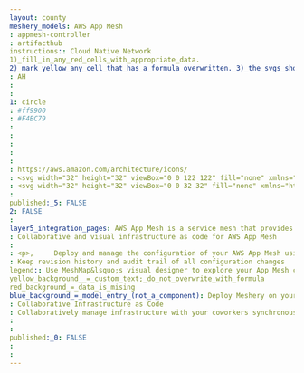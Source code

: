 ```yaml
---
layout: county 
meshery_models: AWS App Mesh
: appmesh-controller
: artifacthub
instructions:: Cloud Native Network
1)_fill_in_any_red_cells_with_appropriate_data.
2)_mark_yellow_any_cell_that_has_a_formula_overwritten._3)_the_svgs_shouldn't_have_xml_header_they_are_added_programmatically_through_workflows: Service Mesh
: AH
: 
: 
1: circle
: #ff9900
: #F4BC79
: 
: 
: 
: 
: 
: https://aws.amazon.com/architecture/icons/
: <svg width="32" height="32" viewBox="0 0 122 122" fill="none" xmlns="http://www.w3.org/2000/svg"><path fill-rule="evenodd" clip-rule="evenodd" d="M34.667 116.007C4.287 101.462-8.551 65.04 5.992 34.657A60.98 60.98 0 0 1 87.333 5.98c30.38 14.544 43.218 50.966 28.675 81.35-14.544 30.383-50.962 43.222-81.341 28.677Z" fill="#F49322"/><path d="m29.488 41.005-1.92-3.24 11.328-5.76 1.92 3.24-11.328 5.76Zm18.048-9.18-1.92-3.24 10.176-5.22 1.92 3.24-10.176 5.22Zm10.368 26.1-10.176-5.04 1.728-3.24 10.176 5.04-1.728 3.24Zm-17.088-8.46-10.176-5.04 1.728-3.24 10.176 5.04-1.728 3.24Zm24.576 8.1-1.728-3.24 10.368-4.68 1.728 3.24-10.368 4.68Zm17.28-7.92-1.728-3.24 10.368-4.68 1.728 3.24-10.368 4.68Zm-25.92 50.58-11.52-5.76 1.728-3.24 11.52 5.76-1.728 3.24Zm-17.28-8.28-10.176-5.04 1.728-3.24 10.176 5.04-1.728 3.24Zm-10.368-46.26h-3.84v13.86h3.84v-13.86Zm33.792 35.82h-3.84v14.22h3.84v-14.22Z" fill="#fff"/><path d="M27.184 47.125a5.425 5.425 0 0 1-3.648-1.44c-.96-.9-1.536-2.16-1.536-3.42 0-1.26.576-2.52 1.536-3.42 1.92-1.8 5.376-1.8 7.296 0 .96.9 1.536 2.16 1.536 3.42 0 1.26-.576 2.52-1.536 3.42-.96.9-2.304 1.44-3.648 1.44Zm0-6.12c-.384 0-.768.18-.96.36-.192.18-.384.54-.384.9s.192.72.384.9c.576.54 1.344.54 1.92 0 .192-.18.384-.54.384-.9s-.192-.72-.384-.9a1.52 1.52 0 0 0-.96-.36Zm0 46.44a5.425 5.425 0 0 1-3.648-1.44c-.96-.9-1.536-2.16-1.536-3.42 0-1.26.576-2.52 1.536-3.42 1.92-1.8 5.376-1.8 7.296 0 .96.9 1.536 2.16 1.536 3.42 0 1.26-.576 2.52-1.536 3.42-.96.9-2.304 1.44-3.648 1.44Zm0-6.12c-.384 0-.768.18-.96.36-.192.18-.384.54-.384.9s.192.72.384.9c.576.54 1.344.54 1.92 0 .192-.18.384-.54.384-.9s-.192-.72-.384-.9a1.52 1.52 0 0 0-.96-.36Zm33.792 22.32a5.425 5.425 0 0 1-3.648-1.44c-.96-.9-1.536-2.16-1.536-3.42 0-1.26.576-2.52 1.536-3.42 2.112-1.98 5.376-1.98 7.296 0 2.112 1.98 2.112 5.04 0 6.84-1.152.9-2.304 1.44-3.648 1.44Zm0-6.3c-.384 0-.768.18-.96.36-.576.54-.576 1.26 0 1.8s1.344.54 1.92 0c.576-.54.576-1.26 0-1.8-.384-.18-.768-.36-.96-.36Zm0-34.2a5.425 5.425 0 0 1-3.648-1.44c-.96-.9-1.536-2.16-1.536-3.42 0-1.26.576-2.52 1.536-3.42 2.112-1.98 5.376-1.98 7.296 0 2.112 1.98 2.112 5.04 0 6.84-1.152 1.08-2.304 1.44-3.648 1.44Zm0-6.12c-.384 0-.768.18-.96.36-.576.54-.576 1.26 0 1.8s1.344.54 1.92 0c.576-.54.576-1.26 0-1.8-.384-.18-.768-.36-.96-.36Zm33.216 30.42a5.425 5.425 0 0 1-3.648-1.44c-2.112-1.98-2.112-5.04 0-6.84 1.92-1.8 5.376-1.8 7.296 0 .96.9 1.536 2.16 1.536 3.42 0 1.26-.576 2.52-1.536 3.42-.96.9-2.304 1.44-3.648 1.44Zm0-6.12c-.384 0-.768.18-.96.36-.576.54-.576 1.26 0 1.8s1.344.54 1.92 0c.576-.54.576-1.26 0-1.8a1.52 1.52 0 0 0-.96-.36Zm0-34.2a5.425 5.425 0 0 1-3.648-1.44c-2.112-1.98-2.112-5.04 0-6.84 1.92-1.8 5.376-1.8 7.296 0 2.112 1.98 2.112 5.04 0 6.84-.96.9-2.304 1.44-3.648 1.44Zm0-6.12c-.384 0-.768.18-.96.36-.576.54-.576 1.26 0 1.8s1.344.54 1.92 0c.576-.54.576-1.26 0-1.8a1.52 1.52 0 0 0-.96-.36Zm-33.216-12.24a5.425 5.425 0 0 1-3.648-1.44c-.96-.9-1.536-2.16-1.536-3.42 0-1.26.576-2.52 1.536-3.42 2.112-1.98 5.376-1.98 7.296 0 2.112 1.98 2.112 5.04 0 6.84-1.152.9-2.304 1.44-3.648 1.44Zm0-6.12c-.384 0-.768.18-.96.36-.576.54-.576 1.26 0 1.8s1.344.54 1.92 0c.576-.54.576-1.26 0-1.8-.384-.36-.768-.36-.96-.36Z" fill="#fff"/><path d="M29.104 63.145h-3.84v15.48h3.84v-15.48Zm66.816-17.46h-3.84v13.86h3.84v-13.86Zm0 17.46h-3.84v15.48h3.84v-15.48Zm-14.784-28.08 1.92-3.24L94 37.405l-1.92 3.24-10.944-5.58Zm-18.432-9.36 1.92-3.24 11.712 5.94-1.92 3.24-11.712-5.94Zm.192 36h-3.84v14.22h3.84v-14.22Zm.576 35.46 11.136-5.4 1.728 3.24-11.136 5.4-1.728-3.24Zm16.704-8.1 10.944-5.4 1.728 3.24-10.944 5.4-1.728-3.24Z" fill="#fff"/></svg>
: <svg width="32" height="32" viewBox="0 0 32 32" fill="none" xmlns="http://www.w3.org/2000/svg"><g clip-path="url(#a)" fill="#fff"><path d="M3.095 8.319 2.3 7.094l4.682-2.178.794 1.225L3.095 8.32Zm7.46-3.47L9.76 3.622l4.205-1.973.794 1.225-4.206 1.973Zm4.285 9.866-4.207-1.905.715-1.225 4.206 1.906-.715 1.224Zm-7.063-3.198L3.57 9.612l.714-1.225 4.206 1.905-.714 1.225Zm10.157 3.063-.714-1.225 4.285-1.77.714 1.225-4.285 1.77Zm7.142-2.995-.714-1.225 4.285-1.769.714 1.225-4.285 1.77ZM14.363 30.707l-4.761-2.178.714-1.224 4.761 2.177-.714 1.225Zm-7.142-3.13-4.206-1.905.715-1.226 4.205 1.906-.714 1.225ZM2.936 10.088H1.35v5.24h1.587v-5.24ZM16.903 23.63h-1.587v5.376h1.587V23.63Z"/><path d="M2.143 10.633a2.36 2.36 0 0 1-1.508-.545C.238 9.748 0 9.272 0 8.795c0-.476.238-.952.635-1.293.793-.68 2.222-.68 3.015 0 .397.34.635.817.635 1.293 0 .477-.238.953-.635 1.293a2.36 2.36 0 0 1-1.507.545Zm0-2.314a.662.662 0 0 0-.397.136.484.484 0 0 0-.159.34c0 .136.08.273.159.34a.59.59 0 0 0 .793 0 .484.484 0 0 0 .16-.34.484.484 0 0 0-.16-.34.662.662 0 0 0-.396-.136Zm0 17.556a2.36 2.36 0 0 1-1.508-.544C.238 24.991 0 24.515 0 24.038c0-.476.238-.953.635-1.293.793-.68 2.222-.68 3.015 0 .397.34.635.817.635 1.293 0 .477-.238.953-.635 1.293a2.36 2.36 0 0 1-1.507.544Zm0-2.313a.662.662 0 0 0-.397.136.484.484 0 0 0-.159.34c0 .136.08.272.159.34a.59.59 0 0 0 .793 0 .484.484 0 0 0 .16-.34.484.484 0 0 0-.16-.34.663.663 0 0 0-.396-.136ZM16.11 32a2.36 2.36 0 0 1-1.509-.544c-.396-.34-.635-.817-.635-1.293 0-.477.239-.953.635-1.293.873-.749 2.222-.749 3.016 0 .873.748.873 1.905 0 2.586-.476.34-.952.544-1.508.544Zm0-2.382a.662.662 0 0 0-.398.137c-.238.204-.238.476 0 .68a.59.59 0 0 0 .794 0c.238-.204.238-.476 0-.68-.159-.069-.317-.137-.397-.137Zm0-12.929a2.36 2.36 0 0 1-1.509-.544c-.396-.34-.635-.817-.635-1.293 0-.477.239-.953.635-1.293.873-.749 2.222-.749 3.016 0 .873.748.873 1.905 0 2.586-.476.408-.952.544-1.508.544Zm0-2.314a.662.662 0 0 0-.398.136c-.238.205-.238.477 0 .681a.59.59 0 0 0 .794 0c.238-.204.238-.476 0-.68-.159-.069-.317-.137-.397-.137Zm13.728 11.5a2.36 2.36 0 0 1-1.508-.544c-.873-.748-.873-1.905 0-2.586.793-.68 2.222-.68 3.015 0 .397.34.635.817.635 1.293 0 .477-.238.953-.635 1.293a2.36 2.36 0 0 1-1.507.544Zm0-2.313a.662.662 0 0 0-.397.136c-.238.204-.238.476 0 .68a.59.59 0 0 0 .793 0c.238-.204.238-.476 0-.68a.663.663 0 0 0-.396-.136Zm0-12.929a2.36 2.36 0 0 1-1.508-.545c-.873-.748-.873-1.905 0-2.586.793-.68 2.222-.68 3.015 0 .873.749.873 1.906 0 2.586a2.36 2.36 0 0 1-1.507.545Zm0-2.314a.663.663 0 0 0-.397.136c-.238.204-.238.476 0 .68a.59.59 0 0 0 .793 0c.238-.204.238-.476 0-.68a.662.662 0 0 0-.396-.136ZM16.11 3.692a2.36 2.36 0 0 1-1.509-.545c-.396-.34-.635-.816-.635-1.293 0-.476.239-.952.635-1.293.873-.748 2.222-.748 3.016 0 .873.749.873 1.906 0 2.586-.476.34-.952.545-1.508.545Zm0-2.314a.662.662 0 0 0-.398.136c-.238.204-.238.476 0 .68a.59.59 0 0 0 .794 0c.238-.204.238-.476 0-.68-.159-.136-.317-.136-.397-.136Z"/><path d="M2.936 16.689H1.35v5.852h1.587V16.69Zm27.616-6.601h-1.587v5.24h1.587v-5.24Zm0 6.601h-1.587v5.852h1.587V16.69Zm-6.11-10.616.793-1.225 4.523 2.11-.793 1.225-4.523-2.11Zm-7.619-3.538.794-1.225 4.84 2.245-.793 1.225-4.84-2.245Zm.08 13.61h-1.587v5.376h1.587v-5.376Zm.237 13.405 4.603-2.041.715 1.225-4.603 2.041-.714-1.225Zm6.905-3.062 4.523-2.041.714 1.225-4.523 2.04-.714-1.224Z"/></g><defs><clipPath id="a"><path fill="#fff" d="M0 0h32v32H0z"/></clipPath></defs></svg>
: 
published:_5: FALSE
2: FALSE
: 
layer5_integration_pages: AWS App Mesh is a service mesh that provides application-level networking to make it easy for your services to communicate with each other across multiple types of compute infrastructure. App Mesh standardizes how your services communicate, giving you end-to-end visibility and ensuring high-availability for your applications.
: Collaborative and visual infrastructure as code for AWS App Mesh
: 
: <p>,     Deploy and manage the configuration of your AWS App Mesh using the Meshery Adapter for App Mesh. Looking for best practice cloud native design and deployment best practices? Choose from thousands of pre-built components in MeshMap. Choose from hundreds of ready-made design patterns by importing templates from Meshery Catalog or use our low code designer, MeshMap, to create and deploy your own cloud native infrastructure designs., </p>
: Keep revision history and audit trail of all configuration changes
legend:: Use MeshMap&lsquo;s visual designer to explore your App Mesh configuration
yellow_background__=_custom_text;_do_not_overwrite_with_formula
red_background_=_data_is_mising
blue_background_=_model_entry_(not_a_component): Deploy Meshery on your EKS clusters for App Mesh management
: Collaborative Infrastructure as Code
: Collaboratively manage infrastructure with your coworkers synchronously sharing the same designs.
: 
: 
published:_0: FALSE
: 
: 
---
```

